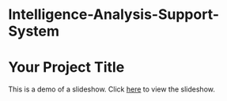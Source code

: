 # Intelligence-Analysis-Support-System


# Your Project Title

This is a demo of a slideshow. Click [here](https://NischalRam.github.io/Intelligence-Analysis-Support-System/README_html.html) to view the slideshow.
